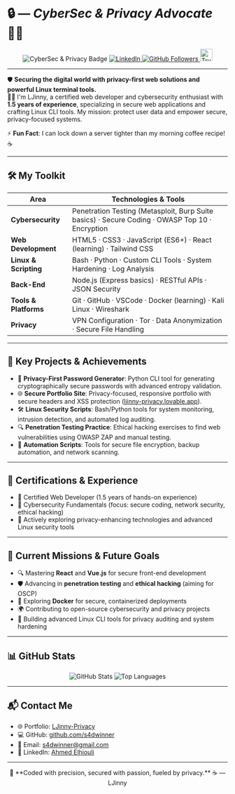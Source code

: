 # 🔒 — *CyberSec & Privacy Advocate* 🕵️‍♂️

<div align="center">
  <img src="https://img.shields.io/badge/-CyberSec_&_Privacy-0A0A0A?logo=shield&logoColor=00FF00&style=flat-square" alt="CyberSec & Privacy Badge">
  <a href="https://www.linkedin.com/in/ahmed-elhiouli-961a8718a/">
    <img src="https://img.shields.io/badge/-LJinny-blue?logo=LinkedIn&logoColor=white&style=flat-square" alt="LinkedIn">
  </a>
  <a href="https://github.com/s4dwinner">
    <img src="https://img.shields.io/github/followers/s4dwinner?label=Follow&style=social" alt="GitHub Followers">
  </a>
  <a href="https://tryhackme.com/p/winned4s">
    <img src="https://tryhackme-badges.s3.amazonaws.com/winned4s.png" alt="TryHackMe Badge" style="height:28px;">
  </a>
</div>

---

🛡️ **Securing the digital world with privacy-first web solutions and powerful Linux terminal tools.**  
👨‍💻 I'm LJinny, a certified web developer and cybersecurity enthusiast with **1.5 years of experience**, specializing in secure web applications and crafting Linux CLI tools. My mission: protect user data and empower secure, privacy-focused systems.

⚡ **Fun Fact**: I can lock down a server tighter than my morning coffee recipe! ☕

---

## 🛠️ My Toolkit

| Area              | Technologies & Tools                                                                 |
|-------------------|-------------------------------------------------------------------------------------|
| **Cybersecurity** | Penetration Testing (Metasploit, Burp Suite basics) · Secure Coding · OWASP Top 10 · Encryption |
| **Web Development** | HTML5 · CSS3 · JavaScript (ES6+) · React (learning) · Tailwind CSS                |
| **Linux & Scripting** | Bash · Python · Custom CLI Tools · System Hardening · Log Analysis              |
| **Back-End**      | Node.js (Express basics) · RESTful APIs · JSON Security                             |
| **Tools & Platforms** | Git · GitHub · VSCode · Docker (learning) · Kali Linux · Wireshark             |
| **Privacy**       | VPN Configuration · Tor · Data Anonymization · Secure File Handling                 |

---

## 🚀 Key Projects & Achievements

- 🔐 **Privacy-First Password Generator**: Python CLI tool for generating cryptographically secure passwords with advanced entropy validation.
- 🌐 **Secure Portfolio Site**: Privacy-focused, responsive portfolio with secure headers and XSS protection ([ljinny-privacy.lovable.app](https://ahmed-the-web-wizard.lovable.app)).
- 🛠️ **Linux Security Scripts**: Bash/Python tools for system monitoring, intrusion detection, and automated log auditing.
- 🔍 **Penetration Testing Practice**: Ethical hacking exercises to find web vulnerabilities using OWASP ZAP and manual testing.
- 📜 **Automation Scripts**: Tools for secure file encryption, backup automation, and network scanning.

---

## 🏅 Certifications & Experience

- 🥇 Certified Web Developer (1.5 years of hands-on experience)
- 📜 Cybersecurity Fundamentals (focus: secure coding, network security, ethical hacking)
- 🧠 Actively exploring privacy-enhancing technologies and advanced Linux security tools

---

## 🎯 Current Missions & Future Goals

- 🔍 Mastering **React** and **Vue.js** for secure front-end development
- 🛡️ Advancing in **penetration testing** and **ethical hacking** (aiming for OSCP)
- 🐳 Exploring **Docker** for secure, containerized deployments
- 🌍 Contributing to open-source cybersecurity and privacy projects
- 🔐 Building advanced Linux CLI tools for privacy auditing and system hardening

---

## 📊 GitHub Stats

<div align="center">
  <img src="https://github-readme-stats.vercel.app/api?username=s4dwinner&show_icons=true&theme=dark" alt="GitHub Stats">
  <img src="https://github-readme-stats.vercel.app/api/top-langs/?username=s4dwinner&layout=compact&theme=dark" alt="Top Languages">
</div>

---

## 📬 Contact Me

- 🌐 Portfolio: [LJinny-Privacy](https://ahmed-the-web-wizard.lovable.app)
- 💻 GitHub: [github.com/s4dwinner](https://github.com/s4dwinner)
- 📧 Email: [s4dwinner@gmail.com](mailto:s4dwinner@gmail.com)
- 🔗 LinkedIn: [Ahmed Elhiouli](https://www.linkedin.com/in/ahmed-elhiouli-961a8718a/)

---

<div align="center">
  🔑 **Coded with precision, secured with passion, fueled by privacy.** ☕ — LJinny
</div>

